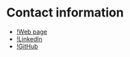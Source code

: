 # Contact information

- [!Web page](https://portfolio-8c187.web.app/) 
- [!LinkedIn](https://www.linkedin.com/in/alejmilian/)
- [!GitHub](https://github.com/alejmilian)
